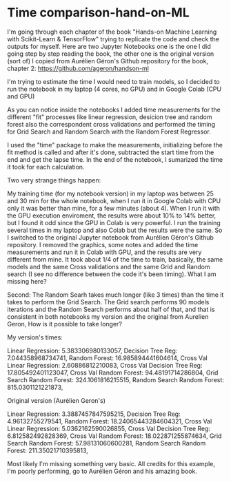 # Time comparison-hand-on-ML

I'm going through each chapter of the book "Hands-on Machine Learning with Scikit-Learn & TensorFlow" trying to replicate the code and check the outputs for myself. Here are two Jupyter Notebooks one is the one I did going step by step reading the book, the other one is the original version (sort of) I copied from Aurélien Géron's Github repository for the book, chapter 2:
https://github.com/ageron/handson-ml

I'm trying to estimate the time I would need to train models, so I decided to run the notebook in my laptop (4 cores, no GPU) and in Google Colab (CPU and GPU)

As you can notice inside the notebooks I added time measurements for the different "fit" processes like linear regression, desicion tree and random forest also the correspondent cross validations and performed the timing for Grid Search and Random Search with the Random Forest Regressor.

I used the "time" package to make the measurements, initializing before the fit method is called and after it's done, subtracted the start time from the end and get the lapse time. In the end of the notebook, I sumarized the time it took for each calculation.


Two very strange things happen: 

My training time (for my notebook version) in my laptop was between 25 and 30 min for the whole notebook, when I run it in Google Colab with CPU only it was better than mine, for a few minutes (about 4).
When I run it with the GPU execution enviroment, the results were about 10% to 14% better, but I found it odd since the GPU in Colab is very powerful.
I run the training several times in my laptop and also Colab but the results were the same. So I switched to the original Jupyter notebook from Aurélien Géron's Github repository. I removed the graphics, some notes and added the time measurements and run it in Colab with GPU, and the results are very different from mine. It took about 1/4 of the time to train, basically, the same models and the same Cross validations and the same Grid and Random search (I see no difference between the code it's been timing). What I am missing here?  


Second: The Random Searh takes much longer (like 3 times) than the time it takes to perform the Grid Search. The Grid search performs 90 models iterations and the Random Search performs about half of that, and that is consistent in both notebooks my version and the original from Aurelien Geron, How is it possible to take longer?


My version's times:

Linear Regression: 5.383306980133057,
Decision Tree Reg: 7.044358968734741,
Random Forest: 16.985894441604614,
Cross Val Linear Regression: 2.60886812210083,
Cross Val Decision Tree Reg: 17.805492401123047,
Cross Val Random Forest: 94.48191714286804,
Grid Search Random Forest: 324.1061816215515,
Random Search Random Forest: 815.0301121221873,



Original version (Aurélien Geron's)

Linear Regression: 3.3887457847595215,
Decision Tree Reg: 4.96132755279541,
Random Forest: 18.24065443284604321,
Cross Val Linear Regression: 5.0362162590026855,
Cross Val Decision Tree Reg: 6.812582492828369,
Cross Val Random Forest: 18.022871255874634,
Grid Search Random Forest: 57.98131060600281,
Random Search Random Forest: 211.35021710395813,


Most likely I'm missing something very basic. All credits for this example, I'm poorly performing, go to Aurélien Géron and his amazing book.
